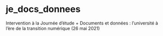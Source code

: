 # je_docs_donnees
Intervention à la Journée d’étude + Documents et données : l’université à l’ère de la transition numérique (26 mai 2021)

